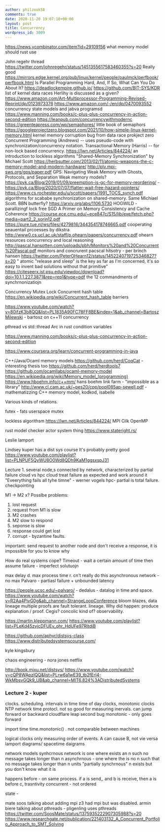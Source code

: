 ```yaml
---
author: philzook58
comments: true
date: 2020-11-20 19:07:10+00:00
layout: post
title: Concurrency
wordpress_id: 3009
---
```



<https://news.ycombinator.com/item?id=29109156> what memory model should rust use

John regehr thread https://twitter.com/johnregehr/status/1451355617583460355?s=20 Really good
https://mirrors.edge.kernel.org/pub/linux/kernel/people/paulmck/perfbook/perfbook.html  Is Parallel Programming Hard, And, If So, What Can You Do About It?
https://deadlockempire.github.io/
https://github.com/BIT-SYS/KDR list of kernel data races
Herlihy is discussed as a given? https://www.amazon.com/Art-Multiprocessor-Programming-Revised-Reprint/dp/0123973376
https://www.amazon.com/-/en/dp/0470093552 concurrency state models and jabva programsd
https://www.manning.com/books/c-plus-plus-concurrency-in-action-second-edition
https://leanpub.com/concurrencywithmodernc
https://greenteapress.com/wp/semaphores/ little book of semaphors
https://googleprojectzero.blogspot.com/2021/10/how-simple-linux-kernel-memory.html kernel memory corruption bug from data race prokject zero
Concurrent Programming (Andrews) -- uses pseudo-code with synchronization/concurrency notation.
Transactional Memory (Harris) -- for non-lock based concurrency.
https://lwn.net/Articles/844224/ an introduction to lockless algorithms 
"Shared-Memory Synchronization" by Michael Scott
https://herbsutter.com/2013/02/11/atomic-weapons-the-c-memory-model-and-modern-hardware/
http://plv.mpi-sws.org/gps/paper.pdf GPS: Navigating Weak Memory with Ghosts, Protocols, and Separation
Weak memory models?
https://pvk.ca/Blog/2019/01/09/preemption-is-gc-for-memory-reordering/ - 
https://pvk.ca/Blog/2020/07/07/flatter-wait-free-hazard-pointers/
https://www.cs.rochester.edu/u/scott/papers/1991_TOCS_synch.pdf algorithms for scababe synchronization on shared-memory. Same Michiael Scott. BBN butterfly?
https://arxiv.org/abs/1106.5730 HOGWILD - parallizingf lock free SGD
A Primer on Memory Consistency and Cache Coherence  https://course.ece.cmu.edu/~ece847c/S15/lib/exe/fetch.php?media=part2_2_sorin12.pdf
https://pure.tue.nl/ws/files/4279816/344354178746665.pdf cooperating seauentail prcoesses by dikstra
http://www0.cs.ucl.ac.uk/staff/p.ohearn/papers/concurrency.pdf ohearn resources concurrency and local reasoning
http://pascal.hansotten.com/uploads/pbh/Monitors%20and%20Concurrent%20Pascal.pdf monitors and concrurent pacscal hitsotry - per brinch hansen https://twitter.com/PeterOHearn12/status/1452240719725346827?s=20 " atomic "release and sleep" is the key as far as I'm concerned, it's so easy to invent bad solutions without that primitive"
https://citeseerx.ist.psu.edu/viewdoc/download?doi=10.1.1.227.3871&rep=rep1&type=pdf the 12 commandments of synchrnonizatiojn


Concurrency
Mutex
Lock
Concurrent hash table https://en.wikipedia.org/wiki/Concurrent_hash_table
barriers

 https://www.youtube.com/watch?v=80ifzK3b8QQ&list=PL1835A90FC78FF8BE&index=1&ab_channel=BartoszMilewski - bartosz on c++11 concurrency

pthread vs std::thread
Arc in rust
condition variables

https://www.manning.com/books/c-plus-plus-concurrency-in-action-second-edition

https://www.coursera.org/learn/concurrent-programming-in-java


C++/Java/Ocaml memory models
https://github.com/herd/CoqCat - interesting thesis too
https://github.com/herd/herdtools7
https://github.com/ocamllabs/ocaml-memory-model
https://en.wikipedia.org/wiki/Memory_model_(programming) 
https://www.hboehm.info/c++mm/ hans boehm link farm - "impossible as a library"
http://www.cl.cam.ac.uk/~pes20/cpp/popl085ap-sewell.pdf - mathematizzing C++ memory model, kodkod, isabelle

Various kinds of relations.


futex - fats userspace mutex

 lockless algorithsm
https://lwn.net/Articles/844224/
MPI Cilk OpenMP

rust model checker actor system thing
https://www.stateright.rs/

Leslie lamport

Lindsey kuper has a dist sys course
It's probably pretty good
https://www.youtube.com/playlist?list=PLNPUF5QyWU8O0Wd8QDh9KaM1ggsxspJ31

Lecture 1. 
  several node,s connected by network, characterized by partial failure
cloud vs hpc
cloud
treat failure as expected and work around it "Eveerything fails all tyhe timne" - werner vogels
hpc- 
partial is total failure. checkpointing

M1 -> M2 x?
Posslbe problems:
1. lost request
2. request from M1 is slow
3. M2 crashes
4. M2 slow to respond
5. seponse is slow
6. response could get lost
7. corrupt - byzantine faults.

important: send request to another node and don't receive a response, it is impossible for you to know why

How do real systems cope?
Timeout - wait a certain amount of time then assume failure - imperfect solutuojn

max delay d. max process time r. cn't really do this
asynchronous network - no max 
Palvaro - partiasl failure + unbounded latency

https://people.ucsc.edu/~palvaro/ - dedalus - datalog in time and space. https://www.youtube.com/watch?v=R2Aa4PivG0g&ab_channel=StrangeLoopConference bloom blazes, data lineage multiple proofs are fault tolerant. lineage. Why did happen: produce explanation / proof. Cegis? concolic kind of? observability.

https://martin.kleppmann.com/  https://www.youtube.com/playlist?list=PLeKd45zvjcDFUEv_ohr_HdUFe97RItdiB

https://github.com/aphyr/distsys-class
https://www.distributedsystemscourse.com/

kyle kingsbury

chaos engineering - nora jones netflix

http://book.mixu.net/distsys/
https://www.youtube.com/watch?v=cQP8WApzIQQ&list=PLrw6a1wE39_tb2fErI4-WkMbsvGQk9_UB&ab_channel=MIT6.824%3ADistributedSystems


### Lecture 2 - kuper
clocks. scheduling. intervals in time
time of day clocks, monotonic clocks
NTP network time protocl. not so good for measuring inervals. can jump forward or backward
cloudflare leap second bug
monotonic - only goes forward

import time
time.monotonic() . not comparable between machines

logical clocks
only measuring order of events.  A can cause B, not vie versa
lamport diagrams/ spacetime daigrams

network models
synhcrnous network is one where exists an n such no message takes longer than n 
asynchrnous - one where the is no n such that no message takes longer than n units
"partially synchrnous" n exists but you don't know what it is

happens before - on same process. if a is send,, and b is receive, then a is before c, trasntivity
concurrent - not ordered

state - 


mate soos talking about adding mpi
z3 had mpi but was disabled.
armin biere talking about pthreads - pligenling uses pthreads
https://twitter.com/SoosMate/status/1375935222907305988?s=20
https://www.researchgate.net/publication/221403132_A_Concurrent_Portfolio_Approach_to_SMT_Solving